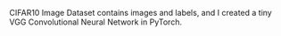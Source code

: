 CIFAR10 Image Dataset contains images and labels, and I created a tiny VGG Convolutional Neural Network in PyTorch.
<!---
HBShim03/HBShim03 is a ✨ special ✨ repository because its `README.md` (this file) appears on your GitHub profile.
You can click the Preview link to take a look at your changes.
--->
